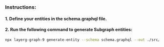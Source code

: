 ### Instructions:

#### 1. Define your entities in the schema.graphql file.
#### 2. Run the following command to generate Subgraph entities: 
```bash
npx layerg-graph-9 generate-entity --schema schema.graphql --out ./src/generated-entities
```
